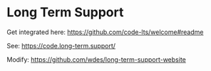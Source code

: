 # Long Term Support

Get integrated here: https://github.com/code-lts/welcome#readme

See: https://code.long-term.support/

Modify: https://github.com/wdes/long-term-support-website
